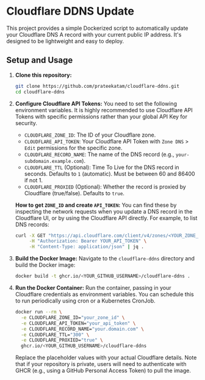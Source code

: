 # Cloudflare DDNS Update

This project provides a simple Dockerized script to automatically update your Cloudflare DNS A record with your current public IP address. It's designed to be lightweight and easy to deploy.

## Setup and Usage

1.  **Clone this repository:**
    ```bash
    git clone https://github.com/prateekatam/cloudflare-ddns.git
    cd cloudflare-ddns
    ```

2.  **Configure Cloudflare API Tokens:**
    You need to set the following environment variables. It is highly recommended to use Cloudflare API Tokens with specific permissions rather than your global API Key for security.
    *   `CLOUDFLARE_ZONE_ID`: The ID of your Cloudflare zone.
    *   `CLOUDFLARE_API_TOKEN`: Your Cloudflare API Token with `Zone DNS` > `Edit` permissions for the specific zone.
    *   `CLOUDFLARE_RECORD_NAME`: The name of the DNS record (e.g., `your-subdomain.example.com`).
    *   `CLOUDFLARE_TTL` (Optional): Time To Live for the DNS record in seconds. Defaults to `1` (automatic). Must be between 60 and 86400 if not 1.
    *   `CLOUDFLARE_PROXIED` (Optional): Whether the record is proxied by Cloudflare (true/false). Defaults to `true`.

    **How to get `ZONE_ID` and create `API_TOKEN`:**
    You can find these by inspecting the network requests when you update a DNS record in the Cloudflare UI, or by using the Cloudflare API directly. For example, to list DNS records:
    ```bash
    curl -X GET "https://api.cloudflare.com/client/v4/zones/<YOUR_ZONE_ID>/dns_records" \
         -H "Authorization: Bearer YOUR_API_TOKEN" \
         -H "Content-Type: application/json" | jq .
    ```

3.  **Build the Docker Image:**
    Navigate to the `cloudflare-ddns` directory and build the Docker image:
    ```bash
    docker build -t ghcr.io/<YOUR_GITHUB_USERNAME>/cloudflare-ddns .
    ```

4.  **Run the Docker Container:**
    Run the container, passing in your Cloudflare credentials as environment variables. You can schedule this to run periodically using cron or a Kubernetes CronJob.

    ```bash
    docker run --rm \
      -e CLOUDFLARE_ZONE_ID="your_zone_id" \
      -e CLOUDFLARE_API_TOKEN="your_api_token" \
      -e CLOUDFLARE_RECORD_NAME="your.domain.com" \
      -e CLOUDFLARE_TTL="300" \
      -e CLOUDFLARE_PROXIED="true" \
      ghcr.io/<YOUR_GITHUB_USERNAME>/cloudflare-ddns
    ```
    Replace the placeholder values with your actual Cloudflare details. Note that if your repository is private, users will need to authenticate with GHCR (e.g., using a GitHub Personal Access Token) to pull the image.